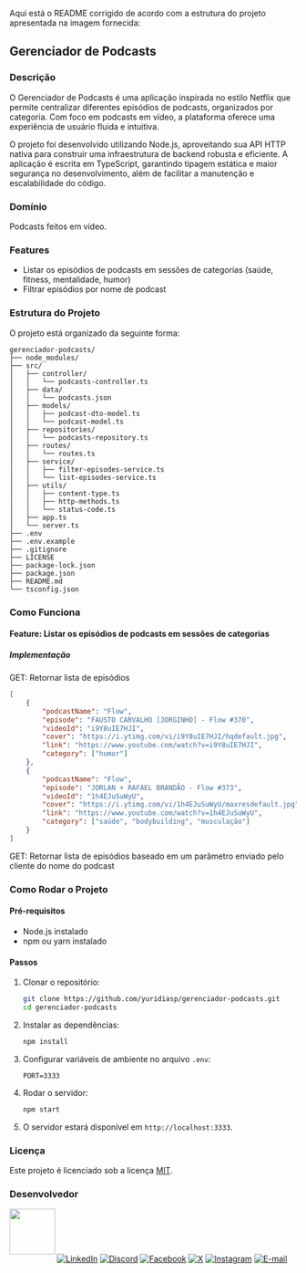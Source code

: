Aqui está o README corrigido de acordo com a estrutura do projeto apresentada na imagem fornecida:

## Gerenciador de Podcasts

### Descrição
O Gerenciador de Podcasts é uma aplicação inspirada no estilo Netflix que permite centralizar diferentes episódios de podcasts, organizados por categoria. Com foco em podcasts em vídeo, a plataforma oferece uma experiência de usuário fluida e intuitiva.

O projeto foi desenvolvido utilizando Node.js, aproveitando sua API HTTP nativa para construir uma infraestrutura de backend robusta e eficiente. A aplicação é escrita em TypeScript, garantindo tipagem estática e maior segurança no desenvolvimento, além de facilitar a manutenção e escalabilidade do código.

### Domínio
Podcasts feitos em vídeo.

### Features
- Listar os episódios de podcasts em sessões de categorias (saúde, fitness, mentalidade, humor)
- Filtrar episódios por nome de podcast

### Estrutura do Projeto
O projeto está organizado da seguinte forma:

```
gerenciador-podcasts/
├── node_modules/
├── src/
│   ├── controller/
│   │   └── podcasts-controller.ts
│   ├── data/
│   │   └── podcasts.json
│   ├── models/
│   │   ├── podcast-dto-model.ts
│   │   └── podcast-model.ts
│   ├── repositories/
│   │   └── podcasts-repository.ts
│   ├── routes/
│   │   └── routes.ts
│   ├── service/
│   │   ├── filter-episodes-service.ts
│   │   └── list-episodes-service.ts
│   ├── utils/
│   │   ├── content-type.ts
│   │   ├── http-methods.ts
│   │   └── status-code.ts
│   ├── app.ts
│   └── server.ts
├── .env
├── .env.example
├── .gitignore
├── LICENSE
├── package-lock.json
├── package.json
├── README.md
└── tsconfig.json
```

### Como Funciona

#### Feature: Listar os episódios de podcasts em sessões de categorias
##### Implementação

GET: Retornar lista de episódios

```json
[
    {
        "podcastName": "Flow",
        "episode": "FAUSTO CARVALHO [JORGINHO] - Flow #370",
        "videoId": "i9Y8uIE7HJI",
        "cover": "https://i.ytimg.com/vi/i9Y8uIE7HJI/hqdefault.jpg",
        "link": "https://www.youtube.com/watch?v=i9Y8uIE7HJI",
        "category": ["humor"]
    },
    {
        "podcastName": "Flow",
        "episode": "JORLAN + RAFAEL BRANDÃO - Flow #373",
        "videoId": "1h4EJuSuWyU",
        "cover": "https://i.ytimg.com/vi/1h4EJuSuWyU/maxresdefault.jpg",
        "link": "https://www.youtube.com/watch?v=1h4EJuSuWyU",
        "category": ["saúde", "bodybuilding", "musculação"]
    }
]
```

GET: Retornar lista de episódios baseado em um parâmetro enviado pelo cliente do nome do podcast

### Como Rodar o Projeto

#### Pré-requisitos
- Node.js instalado
- npm ou yarn instalado

#### Passos

1. Clonar o repositório:
    ```sh
    git clone https://github.com/yuridiasp/gerenciador-podcasts.git
    cd gerenciador-podcasts
    ```

2. Instalar as dependências:
    ```sh
    npm install
    ```

3. Configurar variáveis de ambiente no arquivo `.env`:
    ```env
    PORT=3333
    ```

4. Rodar o servidor:
    ```sh
    npm start
    ```

5. O servidor estará disponível em `http://localhost:3333`.

### Licença
Este projeto é licenciado sob a licença [MIT](LICENSE).

### Desenvolvedor

<p>
    <a href="https://github.com/yuridiasp">
        <img
          align=left
          margin=10
          width=80
          src="https://avatars.githubusercontent.com/u/81938754?v=4"
        />
    </a>
      <p>
        <p>&nbsp&nbsp<a style="color: white;" href="https://github.com/yuridiasp">Yuri Dias</a><br>
        &nbsp&nbsp&nbsp
    </p>
</p>

<br>

[![LinkedIn](https://img.shields.io/badge/LinkedIn-0077B5?style=for-the-badge&logo=linkedin&logoColor=white)](https://www.linkedin.com/in/yuridiasp/) [![Discord](https://img.shields.io/badge/Discord-7289DA?style=for-the-badge&logo=discord&logoColor=white)](https://discord.com/channels/@yuridiasp/) [![Facebook](https://img.shields.io/badge/Facebook-1877F2?style=for-the-badge&logo=facebook&logoColor=white)](https://www.facebook.com/yuri.dias.7739/) [![X](https://img.shields.io/badge/X-000?style=for-the-badge&logo=x)](https://x.com/YuriDias_P) [![Instagram](https://img.shields.io/badge/-Instagram-%23E4405F?style=for-the-badge&logo=instagram&logoColor=white)](https://www.instagram.com/yuridiasp/) [![E-mail](https://img.shields.io/badge/-Email-000?style=for-the-badge&logo=microsoft-outlook&logoColor=007BFF)](mailto:yuristardias@hotmail.com)